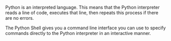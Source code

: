 Python is an interpreted language. This means that the Python interpreter reads a line of code, executes that line, then repeats this process if there are no errors.

The Python Shell gives you a command line interface you can use to specify commands directly to the Python interpreter in an interactive manner.